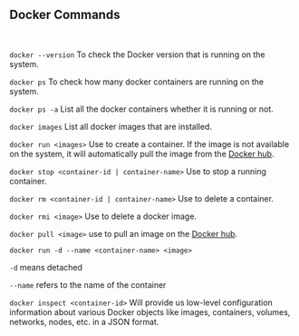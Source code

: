 ## Docker Commands
<br>

```docker --version``` To check the Docker version that is running on the system.
<br>

```docker ps``` To check how many docker containers are running on the system.
<br>

```docker ps -a``` List  all the docker containers whether it is running or not.
<br>

```docker images``` List all docker images that are installed.
<br>

```docker run <images>``` Use to create a container. If the image is not available on the system, it will automatically pull the image from the [Docker hub](https://hub.docker.com/).
<br>

```docker stop <container-id | container-name>``` Use to stop a running container.
<br>

```docker rm <container-id | container-name>``` Use to delete a container.
<br>

```docker rmi <image>``` Use to delete a docker image.
<br>

```docker pull <image>``` use to pull an image on the [Docker hub](https://hub.docker.com/).
<br>

```docker run -d --name <container-name> <image>```
<br>

```-d``` means detached
<br>

```--name``` refers to the name of the container
<br>

```docker inspect <container-id>``` Will provide us low-level configuration information about various Docker objects like images, containers, volumes, networks, nodes, etc. in a JSON format.
<br>




